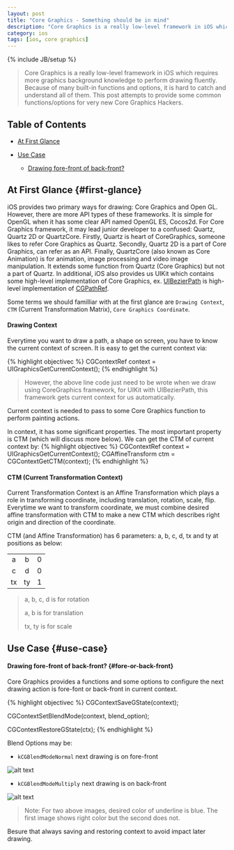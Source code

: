 ```yaml
---
layout: post
title: "Core Graphics - Something should be in mind"
description: "Core Graphics is a really low-level framework in iOS which requires more graphics background knowledge to perform drawing fluently. Because of many built-in functions and options, it is hard to catch and understand all of them. This post attempts to provide some common functions/options for very new Core Graphics Hackers."
category: ios
tags: [ios, core graphics]
---
```

{% include JB/setup %}
> Core Graphics is a really low-level framework in iOS which requires more graphics background knowledge to perform drawing fluently. Because of many built-in functions and options, it is hard to catch and understand all of them. This post attempts to provide some common functions/options for very new Core Graphics Hackers.

## Table of Contents
- [At First Glance](#first-glance)
- [Use Case](#use-case)

	- [Drawing fore-front of back-front?](#fore-or-back-front)

## At First Glance {#first-glance}
iOS provides two primary ways for drawing: Core Graphics and Open GL. However, there are more API types of these frameworks. It is simple for OpenGL when it has some clear API named OpenGL ES, Cocos2d. For Core Graphics framework, it may lead junior developer to a confused: Quartz, Quartz 2D or QuartzCore. Firstly, Quartz is heart of CoreGraphics, someone likes to refer Core Graphics as Quartz. Secondly, Quartz 2D is a part of Core Graphics, can refer as an API. Finally, QuartzCore (also known as Core Animation) is for animation, image processing and video image manipulation. It extends some function from Quartz (Core Graphics) but not a part of Quartz. In additional, iOS also provides us UIKit which contains some high-level implementation of Core Graphics, ex. [UIBezierPath](https://developer.apple.com/library/ios/documentation/uikit/reference/UIBezierPath_class/Reference/Reference.html) is high-level implementation of [CGPathRef](https://developer.apple.com/library/mac/documentation/graphicsimaging/reference/CGPath/Reference/reference.html). 

Some terms we should familliar with at the first glance are ```Drawing Context```, ```CTM``` (Current Transformation Matrix), ```Core Graphics Coordinate```.

#### Drawing Context
Everytime you want to draw a path, a shape on screen, you have to know the current context of screen. It is easy to get the current context via:

{% highlight objectivec %}
CGContextRef context = UIGraphicsGetCurrentContext();
{% endhighlight %}
> However, the above line code just need to be wrote when we draw using CoreGraphics framework, for UIKit with UIBezierPath, this framework gets current context for us automatically. 

Current context is needed to pass to some Core Graphics function to perform painting actions. 

In context, it has some significant properties. The most important property is CTM (which will discuss more below). We can get the CTM of current context by:
{% highlight objectivec %}
CGContextRef context = UIGraphicsGetCurrentContext();
CGAffineTransform ctm =  CGContextGetCTM(context);
{% endhighlight %}

#### CTM (Current Transformation Context)
Current Transformation Context is an Affine Transformation which plays a role in transforming coordinate, including translation, rotation, scale, flip. Everytime we want to transform coordinate, we must combine desired affine transformation with CTM to make a new CTM which describes right origin and direction of the coordinate.

CTM (and Affine Transformation) has 6 parameters: a, b, c, d, tx and ty at positions as below:

|  	       			|    			|  			|
| :-----------------: |:-------------: | :-------------: |
| a  		| 	b		|  	0 |
| c	    	| 	d		|	0 |	
| tx		|	ty 		|	1 |


> a, b, c, d is for rotation
>
> a, b is for translation
>
> tx, ty is for scale


## Use Case {#use-case}
#### Drawing fore-front of back-front? {#fore-or-back-front}
Core Graphics provides a functions and some options to configure the next drawing action is fore-font or back-front in current context.

{% highlight objectivec %}
CGContextSaveGState(context);

CGContextSetBlendMode(context, blend_option);

CGContextRestoreGState(ctx);
{% endhighlight %}

Blend Options may be:

- ```kCGBlendModeNormal``` next drawing is on fore-front

![alt text](http://hugo53.github.io/images/coregraphics/fore-front.png "fore front")

- ```kCGBlendModeMultiply``` next drawing is on back-front

![alt text](http://hugo53.github.io/images/coregraphics/back-front.png "back front")

> Note: For two above images, desired color of underline is blue. The first image shows right color but the second does not. 

Besure that always saving and restoring context to avoid impact later drawing. 